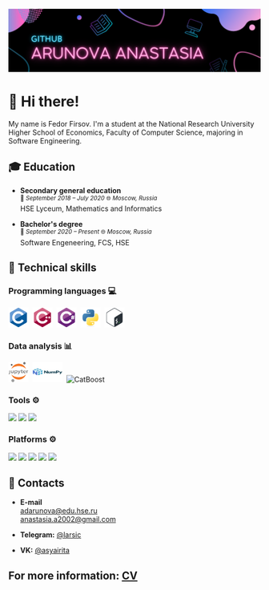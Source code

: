 [![](https://github.com/adarunova/adarunova/blob/main/images/header.png)](https://github.com/adarunova/adarunova/blob/main/images/header.png)

# 👋 Hi there!

My name is Fedor Firsov. I'm a student at the National Research University Higher School of Economics, Faculty of Computer Science, majoring in Software Engineering.

## :mortar_board: Education

- **Secondary general education**<br />
<sup>:date: *September 2018 – July 2020* :globe_with_meridians: *Moscow, Russia* </sup><br />
HSE Lyceum, Mathematics and Informatics


- **Bachelor's degree**<br />
<sup>:date: *September 2020 – Present* :globe_with_meridians: *Moscow, Russia* </sup><br />
Software Engeneering, FCS, HSE


## 💼 Technical skills

### Programming languages :computer:

<div>
  <img src="https://github.com/devicons/devicon/blob/master/icons/c/c-original.svg" title="C" alt="C" width="40" height="40"/>&nbsp;
  <img src="https://github.com/devicons/devicon/blob/master/icons/cplusplus/cplusplus-original.svg" title="C++" alt="C++" width="40" height="40"/>&nbsp;
  <img src="https://github.com/devicons/devicon/blob/master/icons/csharp/csharp-original.svg" title="C#" alt="C#" width="40" height="40"/>&nbsp;
  <img src="https://github.com/devicons/devicon/blob/master/icons/python/python-original.svg" title="Python" alt="Python" width="40" height="40"/>&nbsp;
  <img src="https://github.com/devicons/devicon/blob/master/icons/bash/bash-original.svg" title="Bash" alt="Bash" width="40" height="40"/>&nbsp;
</div>


### Data analysis :bar_chart:

<div>
  <img src="https://github.com/devicons/devicon/blob/master/icons/jupyter/jupyter-original-wordmark.svg" title="Jupyter" alt="Jupyter" width="40" height="40"/>&nbsp;
  <img src="https://github.com/devicons/devicon/blob/master/icons/numpy/numpy-original-wordmark.svg" title="Numpy" alt="Numpy" width="60" height="40"/>&nbsp;
  <img src="https://avatars.githubusercontent.com/u/29043415?s=200&v=4" title="CatBoost" alt="CatBoost" width="40" height="40"/>&nbsp; 
</div>

### Tools :gear:

![](https://img.shields.io/badge/Git-informational?style=flat&logo=git&color=3C5186)
![](https://img.shields.io/badge/Github-informational?style=flat&logo=github&color=3C5186)
![](https://img.shields.io/badge/LaTeX-informational?style=flat&logo=latex&color=3C5186)

### Platforms :gear:

![](https://img.shields.io/badge/Android-informational?style=flat&logo=android&color=211F4D)
![](https://img.shields.io/badge/Firebase-informational?style=flat&logo=firebase&color=211F4D)
![](https://img.shields.io/badge/Xamarin-informational?style=flat&logo=xamarin&color=211F4D)
![](https://img.shields.io/badge/.NET-informational?style=flat&logo=dotnet&color=211F4D)
![](https://img.shields.io/badge/Microsoft%20Azure-informational?style=flat&logo=microsoftazure&color=211F4D)


## 🤝 Contacts

- **E-mail** <br />
adarunova@edu.hse.ru <br />
anastasia.a2002@gmail.com

- **Telegram:** [@larsic](https://t.me/larsic)

- **VK:** [@asyairita](https://vk.com/asyairita)


## For more information: [CV](https://github.com/adarunova/adarunova/blob/main/CV.pdf)
